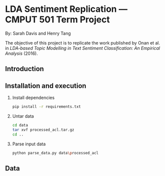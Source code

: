 # LDA Sentiment Replication — CMPUT 501 Term Project
By: Sarah Davis and Henry Tang

The objective of this project is to replicate the work published by Onan et al. in 
*LDA-based Topic Modelling in Text Sentiment Classification: An Empirical Analysis* (2016).

## Introduction


## Installation and execution

1. Install dependencies 
	```bash
	pip install -r requirements.txt
	```
2. Untar data
	```bash
    cd data
    tar xvf processed_acl.tar.gz
    cd ..
	```
 
3. Parse input data
	```bash
	python parse_data.py data\processed_acl
	```
 
 ## Data